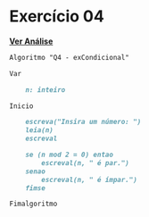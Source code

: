 # Exercício 04

[**Ver Análise**](Analise04.md)
```markdown
Algoritmo "Q4 - exCondicional"

Var

    n: inteiro

Inicio

    escreva("Insira um número: ")
    leia(n)
    escreval

    se (n mod 2 = 0) entao
        escreval(n, " é par.")
    senao
        escreval(n, " é ímpar.")
    fimse

Fimalgoritmo
